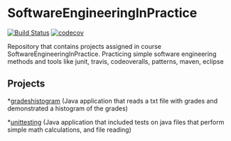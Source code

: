 # SoftwareEngineeringInPractice
[![Build Status](https://travis-ci.com/IoannisVougias/SoftwareEngineeringInPractice.svg?token=pt7u2XM6bHvCMzJjxHeL&branch=master)](https://travis-ci.com/IoannisVougias/SoftwareEngineeringInPractice)
[![codecov](https://codecov.io/gh/IoannisVougias/SoftwareEngineeringInPractice/branch/master/graph/badge.svg?token=gNskKu4fJ9)](https://codecov.io/gh/IoannisVougias/SoftwareEngineeringInPractice)


Repository that contains projects assigned in course SoftwareEngineeringInPractice. Practicing simple software engineering methods and tools like junit, travis, codeoveralls, patterns, maven, eclipse 

## Projects

*[gradeshistogram](https://github.com/IoannisVougias/SoftwareEngineeringInPractice/blob/development/seip2019/gradeshistogram/README.md)    (Java application that reads a txt file with grades and demonstrated a histogram of the grades)

*[unittesting](https://github.com/IoannisVougias/SoftwareEngineeringInPractice/blob/development/seip2019/unittesting/README.md)    (Java application that included tests on java files that perform simple math calculations, and file reading)
